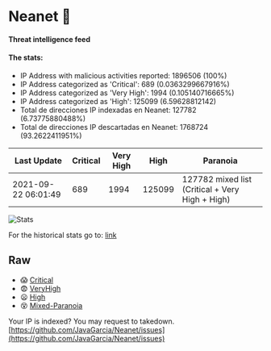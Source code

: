 # Neanet :hocho:
#### Threat intelligence feed
#### The stats:

- IP Address with malicious activities reported: 1896506 (100%)
- IP Address categorized as 'Critical':  689 (0.0363299667916%)
- IP Address categorized as 'Very High':  1994 (0.105140716665%)
- IP Address categorized as 'High':  125099 (6.59628812142)
- Total de direcciones IP indexadas en Neanet:  127782 (6.73775880488%)
- Total de direcciones IP descartadas en Neanet:  1768724 (93.2622411951%)

| Last Update | Critical | Very High | High | Paranoia |
| --- | --- | --- | --- | --- |
| 2021-09-22 06:01:49 | 689 | 1994 | 125099 | 127782 mixed list (Critical + Very High + High)|

![Stats](https://docs.google.com/spreadsheets/d/e/2PACX-1vSnaNMIXVabIpDJjufMlzH7poXnshF3mgd8Is1g9ytUEzVsP5my4Trn8f-xkoLLQ38xpL3HtmUexLo6/pubchart?oid=501124687&format=image)

For the historical stats go to: [link](/stats.csv)
## Raw
- :scream: [Critical](https://raw.githubusercontent.com/JavaGarcia/Neanet/master/blacklists/neanet_critical.txt)
- :fearful: [VeryHigh](https://raw.githubusercontent.com/JavaGarcia/Neanet/master/blacklists/neanet_veryHigh.txtt)
- :frowning: [High](https://raw.githubusercontent.com/JavaGarcia/Neanet/master/blacklists/neanet_high.txt)
- :dizzy_face: [Mixed-Paranoia](https://raw.githubusercontent.com/JavaGarcia/Neanet/master/blacklists/neanet_all.txt)


Your IP is indexed? You may request to takedown. [https://github.com/JavaGarcia/Neanet/issues](https://github.com/JavaGarcia/Neanet/issues)












































































































































































































































































































































































































































































































































































































































































































































































































































































































































































































































































































































































































































































































































































































































































































































































































































































































































































































































































































































































































































































































































































































































































































































































































































































































































































































































































































































































































































































































































































































































































































































































































































































































































































































































































































































































































































































































































































































































































































































































































































































































































































































































































































































































































































































































































































































































































































































































































































































































































































































































































































































































































































































































































































































































































































































































































































































































































































































































































































































































































































































































































































































































































































































































































































































































































































































































































































































































































































































































































































































































































































































































































































































































































































































































































































































































































































































































































































































































































































































































































































































































































































































































































































































































































































































































































































































































































































































































































































































































































































































































































































































